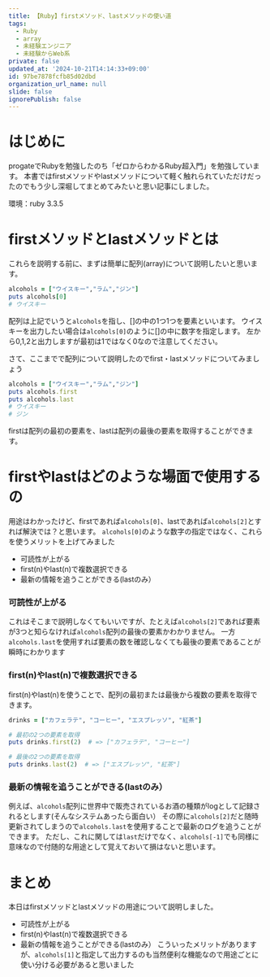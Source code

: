```yaml
---
title: 【Ruby】firstメソッド、lastメソッドの使い道
tags:
  - Ruby
  - array
  - 未経験エンジニア
  - 未経験からWeb系
private: false
updated_at: '2024-10-21T14:14:33+09:00'
id: 97be7878fcfb85d02dbd
organization_url_name: null
slide: false
ignorePublish: false
---
```

# はじめに
progateでRubyを勉強したのち「ゼロからわかるRuby超入門」を勉強しています。
本書ではfirstメソッドやlastメソッドについて軽く触れられていただけだったのでもう少し深堀してまとめてみたいと思い記事にしました。

環境：ruby 3.3.5

# firstメソッドとlastメソッドとは
これらを説明する前に、まずは簡単に配列(array)について説明したいと思います。
```ruby:array1.rb
alcohols = ["ウイスキー","ラム","ジン"]
puts alcohols[0]
# ウイスキー
```
配列は上記でいうと`alcohols`を指し、[]の中の1つ1つを要素といいます。
ウイスキーを出力したい場合は`alcohols[0]`のように[]の中に数字を指定します。
左から0,1,2と出力しますが最初は1ではなく0なので注意してください。

さて、ここまでで配列について説明したのでfirst・lastメソッドについてみましょう
```ruby:array2.rb
alcohols = ["ウイスキー","ラム","ジン"]
puts alcohols.first
puts alcohols.last
# ウイスキー
# ジン
```

firstは配列の最初の要素を、lastは配列の最後の要素を取得することができます。

# firstやlastはどのような場面で使用するの
用途はわかったけど、firstであれば`alcohols[0]`、lastであれば`alcohols[2]`とすれば解決では？と思います。
`alcohols[0]`のような数字の指定ではなく、これらを使うメリットを上げてみました
* 可読性が上がる
* first(n)やlast(n)で複数選択できる
* 最新の情報を追うことができる(lastのみ）

### 可読性が上がる
これはそこまで説明しなくてもいいですが、たとえば`alcohols[2]`であれば要素が3つと知らなければ`alcohols`配列の最後の要素かわかりません。
一方`alcohols.last`を使用すれば要素の数を確認しなくても最後の要素であることが瞬時にわかります

### first(n)やlast(n)で複数選択できる
first(n)やlast(n)を使うことで、配列の最初または最後から複数の要素を取得できます。
```ruby:array3.rb
drinks = ["カフェラテ", "コーヒー", "エスプレッソ", "紅茶"]

# 最初の2つの要素を取得
puts drinks.first(2)  # => ["カフェラテ", "コーヒー"]

# 最後の2つの要素を取得
puts drinks.last(2)  # => ["エスプレッソ", "紅茶"]
```


### 最新の情報を追うことができる(lastのみ）
例えば、`alcohols`配列に世界中で販売されているお酒の種類がlogとして記録されるとします(そんなシステムあったら面白い）
その際に`alcohols[2]`だと随時更新されてしまうので`alcohols.last`を使用することで最新のログを追うことができます。
ただし、これに関しては`last`だけでなく、`alcohols[-1]`でも同様に意味なので付随的な用途として覚えておいて損はないと思います。

# まとめ
本日はfirstメソッドとlastメソッドの用途について説明しました。
* 可読性が上がる
* first(n)やlast(n)で複数選択できる
* 最新の情報を追うことができる(lastのみ）
こういったメリットがありますが、`alcohols[1]`と指定して出力するのも当然便利な機能なので用途ごとに使い分ける必要があると思いました
